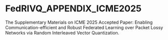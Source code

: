 # FedRIVQ_APPENDIX_ICME2025
The Supplementary Materials on ICME 2025 Accepted Paper: Enabling Communication-efficient and Robust Federated Learning over Packet Lossy Networks via Random Interleaved Vector Quantization.
